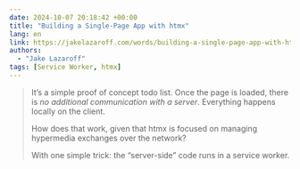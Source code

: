 ```yaml
---
date: 2024-10-07 20:18:42 +00:00
title: "Building a Single-Page App with htmx"
lang: en
link: https://jakelazaroff.com/words/building-a-single-page-app-with-htmx/
authors:
  - "Jake Lazaroff"
tags: [Service Worker, htmx]
---
```


> It’s a simple proof of concept todo list. Once the page is loaded, there is *no additional communication with a server*. Everything happens locally on the client.
> 
> How does that work, given that htmx is focused on managing hypermedia exchanges over the network?
> 
> With one simple trick: the “server-side” code runs in a service worker.
